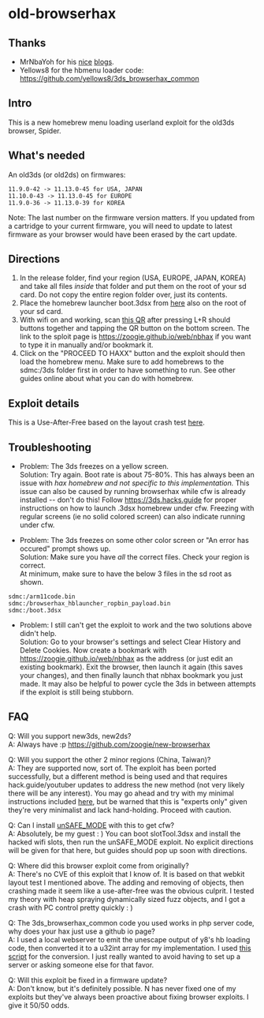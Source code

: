 # old-browserhax

## Thanks 
- MrNbaYoh for his [nice](https://mrnbayoh.github.io/blog/exploiting-the-3ds-browsers-p1/) [blogs](https://mrnbayoh.github.io/blog/exploiting-the-3ds-browsers-p2/).
- Yellows8 for the hbmenu loader code: https://github.com/yellows8/3ds_browserhax_common

## Intro

This is a new homebrew menu loading userland exploit for the old3ds browser, Spider. 

## What's needed

An old3ds (or old2ds) on firmwares:<br>
```
11.9.0-42 -> 11.13.0-45 for USA, JAPAN
11.10.0-43 -> 11.13.0-45 for EUROPE
11.9.0-36 -> 11.13.0-39 for KOREA
```
Note: The last number on the firmware version matters. If you updated from a cartridge to your current firmware, you will need to update to latest firmware as your browser would have been erased by the cart update.

## Directions 

1) In the release folder, find your region (USA, EUROPE, JAPAN, KOREA) and take all files *inside* that folder and put them on the root of your sd card. Do not copy the entire region folder over, just its contents.
2) Place the homebrew launcher boot.3dsx from [here](https://github.com/fincs/new-hbmenu/releases/tag/v2.2.0) also on the root of your sd card.
3) With wifi on and working, scan [this QR](http://api.qrserver.com/v1/create-qr-code/?color=000000&bgcolor=FFFFFF&data=https%3A%2F%2Fzoogie.github.io%2Fweb%2Fnbhax&qzone=1&margin=0&size=400x400&ecc=L) after pressing L+R should buttons together and tapping the QR button on the bottom screen. The link to the sploit page is https://zoogie.github.io/web/nbhax if you want to type it in manually and/or bookmark it.
4) Click on the "PROCEED TO HAXX" button and the exploit should then load the homebrew menu. Make sure to add homebrews to the sdmc:/3ds folder first in order to have something to run. See other guides online about what you can do with homebrew.

## Exploit details

This is a Use-After-Free based on the layout crash test [here](https://github.com/WebKit/webkit/blob/master/LayoutTests/fast/canvas/canvas-bg-multiple-removal.html).

## Troubleshooting

- Problem: The 3ds freezes on a yellow screen.<br>
Solution: Try again. Boot rate is about 75-80%. This has always been an issue with *hax homebrew and not specific to this implementation.* This issue can also be caused by running browserhax while cfw is already installed -- don't do this! Follow https://3ds.hacks.guide for proper instructions on how to launch .3dsx homebrew under cfw. Freezing with regular screens (ie no solid colored screen) can also indicate running under cfw.

- Problem: The 3ds freezes on some other color screen or "An error has occured" prompt shows up.<br>
Solution: Make sure you have *all* the correct files. Check your region is correct.<br>
At minimum, make sure to have the below 3 files in the sd root as shown.<br>
```
sdmc:/arm11code.bin
sdmc:/browserhax_hblauncher_ropbin_payload.bin
sdmc:/boot.3dsx
```

- Problem: I still can't get the exploit to work and the two solutions above didn't help.<br>
Solution: Go to your browser's settings and select Clear History and Delete Cookies. Now create a bookmark with https://zoogie.github.io/web/nbhax as the address (or just edit an existing bookmark). Exit the browser, then launch it again (this saves your changes), and then finally launch that nbhax bookmark you just made. It may also be helpful to power cycle the 3ds in between attempts if the exploit is still being stubborn.

## FAQ
Q: Will you support new3ds, new2ds?<br>
A: Always have :p https://github.com/zoogie/new-browserhax

Q: Will you support the other 2 minor regions (China, Taiwan)?<br>
A: They are supported now, sort of. The exploit has been ported successfully, but a different method is being used and that requires hack.guide/youtuber updates to address the new method (not very likely there will be any interest). You may go ahead and try with my minimal instructions included [here](https://github.com/zoogie/old-browserhax/releases/download/v1.1/CHINA_TAIWAN_ONLY-BETA.zip), but be warned that this is "experts only" given they're very minimalist and lack hand-holding. Proceed with caution.

Q: Can I install [unSAFE_MODE](https://github.com/zoogie/unSAFE_MODE) with this to get cfw?<br>
A: Absolutely, be my guest : ) You can boot slotTool.3dsx and install the hacked wifi slots, then run the unSAFE_MODE exploit. No explicit directions will be given for that here, but guides should pop up soon with directions.

Q: Where did this browser exploit come from originally?<br>
A: There's no CVE of this exploit that I know of. It is based on that webkit layout test I mentioned above. The adding and removing of objects, then crashing made it seem like a use-after-free was the obvious culprit. I tested my theory with heap spraying dynamically sized fuzz objects, and I got a crash with PC control pretty quickly : )

Q: The 3ds_browserhax_common code you used works in php server code, why does your hax just use a github io page?<br>
A: I used a local webserver to emit the unescape output of y8's hb loading code, then converted it to a u32int array for my implementation. I used [this script](https://gist.github.com/zoogie/42adb5eab6b7f813f569f5250f7c800f) for the conversion. I just really wanted to avoid having to set up a server or asking someone else for that favor.

Q: Will this exploit be fixed in a firmware update?<br>
A: Don't know, but it's definitely possible. N has never fixed one of my exploits but they've always been proactive about fixing browser exploits. I give it 50/50 odds.

